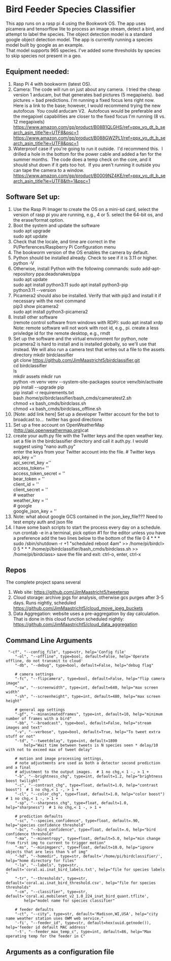 # Bird Feeder Species Classifier
This app runs on a rasp pi 4 using the Bookwork OS. The app uses picamera and tensorflow lite to process an image stream, 
detect a bird, and attempt to label the species. The object detection model is a standard google object detection model. The app is currently running a species model built by google as an example.  
That model supports 965 species. I've added some thresholds by species to skip species not present in a geo.  

## Equipment needed:
1. Rasp Pi 4 with bookworm (latest OS).
2. Camera: The code will run on just about any camera.  I tried the cheap version 1 arducam, but that generates bad pictures (5 megapixels).  bad pictures = bad predictions. I'm running a fixed focus lens right now.  Here is a link to the base; however, I would recommend trying the new autofocus  You could arducam V2.  Autofocus would be preferable and the megapixel capabilities are closer to the fixed focus I'm running (8 vs. 12 megapixels)  
   https://www.amazon.com/gp/product/B08B1QLGHS/ref=ppx_yo_dt_b_search_asin_title?ie=UTF8&psc=1  
   https://www.amazon.com/gp/product/B088GWZPL1/ref=ppx_yo_dt_b_search_asin_title?ie=UTF8&psc=1  
3. Waterproof case if you're going to run it outside.  I'd recommend this.  I drilled a hole in the bottom for the power cable and added a fan for the summer months.  The code does a temp check on the core, and it should shut down if it gets too hot.  If you aren't running it outside you can tape the camera to a window.  https://www.amazon.com/gp/product/B0009NZ4KE/ref=ppx_yo_dt_b_search_asin_title?ie=UTF8&th=1&psc=1  

## Software Set up:
1. Use the Rasp Pi Imager to create the OS on a mini-sd card, select the version of rasp pi you are running, e.g., 4 or 5.  select the 64-bit os, and the erase/format option.   
2. Boot the system and update the software  
     sudo apt upgrade  
     sudo apt update  
3.  Check that the locale, and time are correct in the Pi/Perferences/Raspberry Pi Configuration menu  
4.  The bookworm version of the OS enables the camera by default.  
5. Python should be installed already.  Check to see if it is 3.11 or higher.  
   python -V
6. Otherwise, install Python with the following commands:
   sudo add-apt-repository ppa:deadsnakes/ppa  
   sudo apt update  
   sudo apt install python3.11 
   sudo apt install python3-pip  
   python3.11 --version  
7. Picamera2 should also be installed.  Verify that with pip3 and install it if necessary with the next command  
   pip3 show picamera2  
   sudo apt install python3-picamera2  
8. Install other software  
   (remote control software from windows with RDP): sudo apt install xrdp  Note: remote software will not work with root id, e.g., pi.  create a less privledge id for the remote desktop, e.g., rmdt
9. Set up the software and the virtual environment for python, note picamera2 is hard to install and is installed globally, so we'll use that instead.  We will also run a camera test that writes out a file to the assets directory
    mkdir birdclassifier  
    git clone https://github.com/JimMaastricht5/birdclassifier.git  
    cd birdclassifier  
    ls  
    mkdir assets
    mkdir run  
    python -m venv venv --system-site-packages
    source venv/bin/activate  
    pip install --upgrade pip  
    pip install -r requirements.txt  
    bash /home/pi/birdclassifier/bash_cmds/cameratest2.sh  
    chmod +x bash_cmds/birdclass.sh  
    chmod +x bash_cmds/birdclass_offline.sh  
11. [Note: add link here] Set up a developer Twitter account for the bot to broadcast to...  twitter has good directions  
12. Set up a free account on OpenWeatherMap (http://api.openweathermap.org)cat   
13. create your auth.py file with the Twitter keys and the open weather key.  
    set a file in the birdclassifier directory and call it auth.py. I would suggest using "nano auth.py"  
    enter the keys from your Twitter account into the file. 
   \# Twitter keys  
   api_key =''   
   api_secret_key =''   
   access_token= ''  
   access_token_secret = ''   
   bear_token = ''  
   client_id = ''  
   client_secret = ''  
   \# weather  
   weather_key = ''  
   \# google  
   google_json_key = ''  
14. Note: what about google GCS contained in the json_key_file???  Need to test empty auth and json file 
15. I have some bash scripts to start the process every day on a schedule.
   run crontab -e in a terminal, pick option #1 for the editor unless you have a preference
   add the two lines below to the bottom of the file
   0 4 * * *   sudo /sbin/shutdown -r +1 "scheduled reboot 4am" >> /home/pi/birdcl>
   0 5 * * *  /home/pi/birdclassifier/bash_cmds/birdclass.sh >> /home/pi/birdclass>
   save the file and exit:  ctrl-o, enter, ctrl-x



## Repos
The complete project spans several 
1. Web site: https://github.com/JimMaastricht5/tweetersp  
2. Cloud storage: archive jpgs for analysis, otherwise gcs purges after 3-5 days.  Runs nightly, scheduled  https://github.com/JimMaastricht5/cloud_move_jpeg_buckets  
3. Data Aggregation: website uses a pre-aggregation by day calculation.  That is done in this cloud function scheduled nightly: https://github.com/JimMaastricht5/cloud_data_aggregation

## Command Line Arguments
     "-cf", "--config_file", type=str, help='Config file'  
        "-ol", "--offline", type=bool, default=False, help='Operate offline, do not transmit to cloud'  
        "-db", "--debug", type=bool, default=False, help="debug flag"  

        # camera settings  
        "-fc", "--flipcamera", type=bool, default=False, help="flip camera image"  
        "-sw", "--screenwidth", type=int, default=640, help="max screen width"  
        "-sh", "--screenheight", type=int, default=480, help="max screen height"  

        # general app settings  
        "-gf", "--minanimatedframes", type=int, default=10, help="minimum number of frames with a bird"  
        "-bb", "--broadcast", type=bool, default=False, help="stream images and text"  
        "-v", "--verbose", type=bool, default=True, help="To tweet extra stuff or not"  
        "-td", "--tweetdelay", type=int, default=1800  
            help="Wait time between tweets is N species seen * delay/10 with not to exceed max of tweet delay"  

        # motion and image processing settings,  
        # note adjustments are used as both a detector second prediction and a final  
        # adjustment to the output images.  # 1 no chg,< 1 -, > 1 +  
        "-b", "--brightness_chg", type=int, default=1.2, help="brightness boost twilight"  
        "-c", "--contrast_chg", type=float, default=1.0, help="contrast boost")  # 1 no chg,< 1 -, > 1 +  
        "-cl", "--color_chg", type=float, default=1.0, help="color boost")  # 1 no chg,< 1 -, > 1 +  
        "-sp", "--sharpness_chg", type=float, default=1.0, help="sharpness")  # 1 no chg,< 1 -, > 1 +  

        # prediction defaults  
        "-sc", "--species_confidence", type=float, default=.90, help="species confidence threshold"  
        "-bc", "--bird_confidence", type=float, default=.6, help="bird confidence threshold"  
        "-ma", "--minentropy", type=float, default=5.0, help="min change from first img to current to trigger motion"  
        "-ms", "--minimgperc", type=float, default=10.0, help="ignore objects that are less than % of img"  
        "-hd", "--homedir", type=str, default='/home/pi/birdclassifier/', help="home directory for files"  
        "-la", "--labels", type=str, default='coral.ai.inat_bird_labels.txt', help="file for species labels "  
        "-tr", "--thresholds", type=str, default='coral.ai.inat_bird_threshold.csv', help="file for species thresholds"  
        "-cm", "--classifier", type=str, default='coral.ai.mobilenet_v2_1.0_224_inat_bird_quant.tflite',  
            help="model name for species classifier"  

        # feeder defaults  
        "-ct", "--city", type=str, default='Madison,WI,USA', help="city name weather station uses OWM web service."  
        '-fi', "--feeder_id", type=str, default=hex(uuid.getnode()), help='feeder id default MAC address'  
        '-t', "--feeder_max_temp_c", type=int, default=86, help="Max operating temp for the feeder in C"  
## Arguments as a configuration file 

